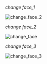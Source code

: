 *change face_1*

![change_face_2](https://github.com/noriakeivanfard/artificial_intelligence/assets/137643989/0d4d9c43-57bb-4685-9f36-750fe20da913)

*change face_2*

![change_face](https://github.com/noriakeivanfard/artificial_intelligence/assets/137643989/5dece102-de3c-4451-ac2c-a89645b7fd53)

*change face_3*

![change_face_3](https://github.com/noriakeivanfard/artificial_intelligence/assets/137643989/1723ee89-73d7-409c-a3ef-b953ab282061)
